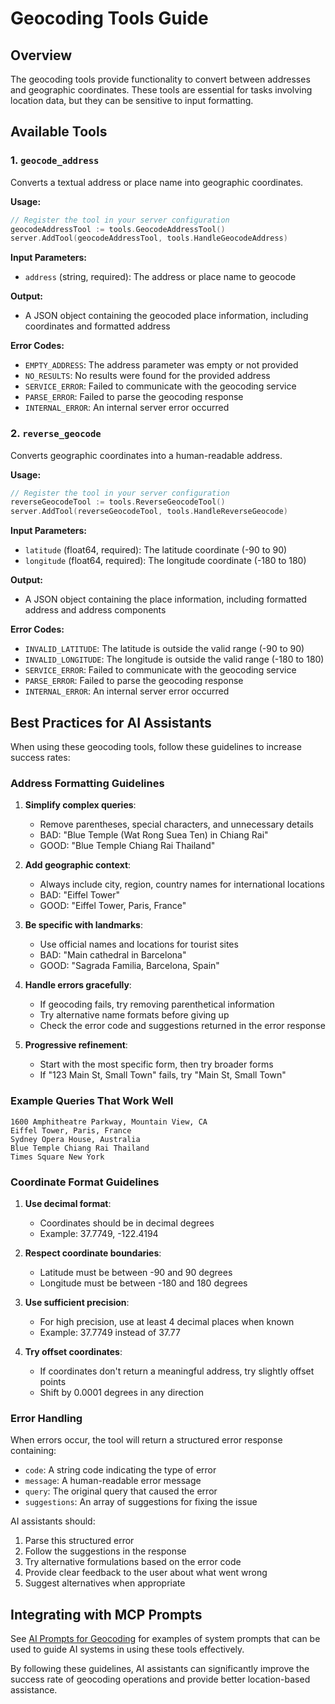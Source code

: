 # Geocoding Tools Guide

## Overview

The geocoding tools provide functionality to convert between addresses and geographic coordinates. These tools are essential for tasks involving location data, but they can be sensitive to input formatting.

## Available Tools

### 1. `geocode_address`

Converts a textual address or place name into geographic coordinates.

**Usage:**
```go
// Register the tool in your server configuration
geocodeAddressTool := tools.GeocodeAddressTool()
server.AddTool(geocodeAddressTool, tools.HandleGeocodeAddress)
```

**Input Parameters:**
- `address` (string, required): The address or place name to geocode

**Output:**
- A JSON object containing the geocoded place information, including coordinates and formatted address

**Error Codes:**
- `EMPTY_ADDRESS`: The address parameter was empty or not provided
- `NO_RESULTS`: No results were found for the provided address
- `SERVICE_ERROR`: Failed to communicate with the geocoding service
- `PARSE_ERROR`: Failed to parse the geocoding response
- `INTERNAL_ERROR`: An internal server error occurred

### 2. `reverse_geocode`

Converts geographic coordinates into a human-readable address.

**Usage:**
```go
// Register the tool in your server configuration
reverseGeocodeTool := tools.ReverseGeocodeTool()
server.AddTool(reverseGeocodeTool, tools.HandleReverseGeocode)
```

**Input Parameters:**
- `latitude` (float64, required): The latitude coordinate (-90 to 90)
- `longitude` (float64, required): The longitude coordinate (-180 to 180)

**Output:**
- A JSON object containing the place information, including formatted address and address components

**Error Codes:**
- `INVALID_LATITUDE`: The latitude is outside the valid range (-90 to 90)
- `INVALID_LONGITUDE`: The longitude is outside the valid range (-180 to 180)
- `SERVICE_ERROR`: Failed to communicate with the geocoding service
- `PARSE_ERROR`: Failed to parse the geocoding response
- `INTERNAL_ERROR`: An internal server error occurred

## Best Practices for AI Assistants

When using these geocoding tools, follow these guidelines to increase success rates:

### Address Formatting Guidelines

1. **Simplify complex queries**: 
   - Remove parentheses, special characters, and unnecessary details
   - BAD: "Blue Temple (Wat Rong Suea Ten) in Chiang Rai"
   - GOOD: "Blue Temple Chiang Rai Thailand"

2. **Add geographic context**: 
   - Always include city, region, country names for international locations
   - BAD: "Eiffel Tower"
   - GOOD: "Eiffel Tower, Paris, France"

3. **Be specific with landmarks**: 
   - Use official names and locations for tourist sites
   - BAD: "Main cathedral in Barcelona"
   - GOOD: "Sagrada Familia, Barcelona, Spain"

4. **Handle errors gracefully**: 
   - If geocoding fails, try removing parenthetical information
   - Try alternative name formats before giving up
   - Check the error code and suggestions returned in the error response

5. **Progressive refinement**: 
   - Start with the most specific form, then try broader forms
   - If "123 Main St, Small Town" fails, try "Main St, Small Town"

### Example Queries That Work Well

```
1600 Amphitheatre Parkway, Mountain View, CA
Eiffel Tower, Paris, France
Sydney Opera House, Australia
Blue Temple Chiang Rai Thailand
Times Square New York
```

### Coordinate Format Guidelines

1. **Use decimal format**: 
   - Coordinates should be in decimal degrees
   - Example: 37.7749, -122.4194

2. **Respect coordinate boundaries**:
   - Latitude must be between -90 and 90 degrees
   - Longitude must be between -180 and 180 degrees

3. **Use sufficient precision**: 
   - For high precision, use at least 4 decimal places when known
   - Example: 37.7749 instead of 37.77

4. **Try offset coordinates**:
   - If coordinates don't return a meaningful address, try slightly offset points
   - Shift by 0.0001 degrees in any direction

### Error Handling

When errors occur, the tool will return a structured error response containing:

- `code`: A string code indicating the type of error
- `message`: A human-readable error message
- `query`: The original query that caused the error
- `suggestions`: An array of suggestions for fixing the issue

AI assistants should:

1. Parse this structured error
2. Follow the suggestions in the response
3. Try alternative formulations based on the error code
4. Provide clear feedback to the user about what went wrong
5. Suggest alternatives when appropriate

## Integrating with MCP Prompts

See [AI Prompts for Geocoding](ai_prompts.md) for examples of system prompts that can be used to guide AI systems in using these tools effectively.

By following these guidelines, AI assistants can significantly improve the success rate of geocoding operations and provide better location-based assistance. 